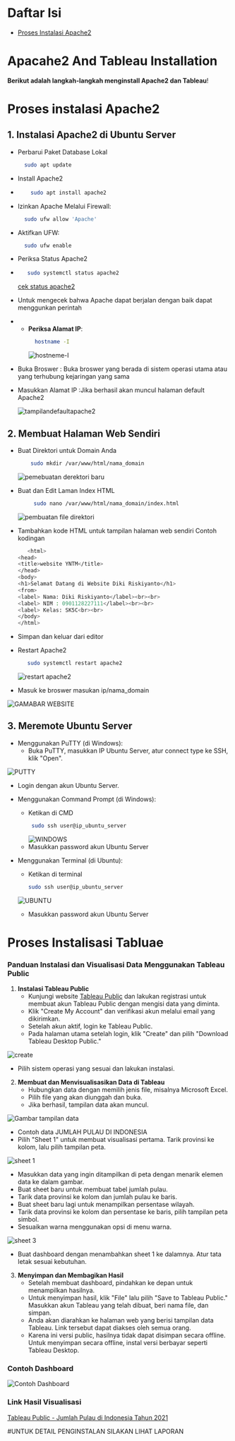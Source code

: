 # Daftar Isi
  - [Proses Instalasi Apache2](#Proses-instalasi-Apache2)
# Apacahe2 And Tableau Installation
**Berikut adalah langkah-langkah menginstall Apache2 dan Tableau**!
# Proses instalasi Apache2
## 1. Instalasi Apache2 di Ubuntu Server
- Perbarui Paket Database Lokal
    ```bash
      sudo apt update
    ```

- Install Apache2
-  ```bash
       sudo apt install apache2
    ```
- Izinkan Apache Melalui Firewall:
    ```bash
      sudo ufw allow 'Apache'
    ```
- Aktifkan UFW:
    ```bash
      sudo ufw enable
    ```
- Periksa Status Apache2
-  ```bash
      sudo systemctl status apache2
    ```
      [cek status apache2](https://user-images.githubusercontent.com/150429308/282998909-8f1f021b-d09a-4ef8-9c8b-660908c43e92.png)

- Untuk mengecek bahwa Apache dapat berjalan dengan baik dapat menggunkan perintah
- - **Periksa Alamat IP**:
    ```bash
      hostname -I
    ```
    ![hostneme-I](https://user-images.githubusercontent.com/150429308/282998908-9947be4d-648f-4a07-9452-f62d03178295.png)

- Buka Broswer : Buka broswer yang berada di sistem operasi utama atau yang terhubung kejaringan yang sama 
-  Masukkan Alamat IP :Jika berhasil akan muncul halaman default Apache2

      ![tampilandefaultapache2](https://user-images.githubusercontent.com/150429308/282998906-39fcb4cc-fe1f-493a-9f7c-7ad2e0b762f8.png)

## 2. Membuat Halaman Web Sendiri

- Buat Direktori untuk Domain Anda
   ```bash
       sudo mkdir /var/www/html/nama_domain
    ```

  ![pemebuatan derektori baru](https://user-images.githubusercontent.com/150429308/282998903-12b66258-2eb1-4221-9236-e51d2a88c0e6.png)

- Buat dan Edit Laman Index HTML
   ```bash
        sudo nano /var/www/html/nama_domain/index.html
    ```
   ![pembuatan file direktori](https://user-images.githubusercontent.com/150429308/282998901-5732a827-57ba-48ce-8028-cd331f8e542a.png)

- Tambahkan kode HTML untuk tampilan halaman web sendiri
  Contoh kodingan
    ```bash
       <html>
    <head>
    <title>website YNTM</title>
    </head>
    <body>
    <h1>Selamat Datang di Website Diki Riskiyanto</h1>
    <from>
    <label> Nama: Diki Riskiyanto</label><br><br>
    <label> NIM : 0901128227111</label><br><br>
    <label> Kelas: SK5C<br><br>
    </body>
    </html>
    ```
- Simpan dan keluar dari editor

- Restart Apache2
   ```bash
      sudo systemctl restart apache2
    ```
   ![restart apache2](https://user-images.githubusercontent.com/150429308/282998898-743ee45b-ff89-4aa9-a5c5-2a32ba775e66.png)
- Masuk ke broswer masukan ip/nama_domain
  
![GAMABAR WEBSITE](https://user-images.githubusercontent.com/150429308/282998895-23f83576-e28e-4073-bffe-b1c1d7d62d4e.png)

## 3. Meremote Ubuntu Server

- Menggunakan PuTTY (di Windows):
  - Buka PuTTY, masukkan IP Ubuntu Server, atur connect type ke SSH, klik "Open".
    
![PUTTY](https://user-images.githubusercontent.com/150429308/282998894-c3559f54-6fa2-4e48-9f22-1fa7a97d3931.png)
  - Login dengan akun Ubuntu Server.

- Menggunakan Command Prompt (di Windows):
  - Ketikan di CMD
     ```bash
      sudo ssh user@ip_ubuntu_server
    ```
      ![WINDOWS](https://user-images.githubusercontent.com/150429308/282998892-e510e4a4-e9a9-41eb-89bb-c7732b801005.png)
  - Masukkan password akun Ubuntu Server

- Menggunakan Terminal (di Ubuntu):
  - Ketikan di terminal
      ```bash
      sudo ssh user@ip_ubuntu_server
    ```
  ![UBUNTU](https://user-images.githubusercontent.com/150429308/282998886-9135373c-31bc-4561-b1da-464291055c00.png)
  - Masukkan password akun Ubuntu Server
# Proses Instalisasi Tabluae
### Panduan Instalasi dan Visualisasi Data Menggunakan Tableau Public

1. **Instalasi Tableau Public**
   - Kunjungi website [Tableau Public](https://public.tableau.com/en-us/s/gallery) dan lakukan registrasi untuk membuat akun Tableau Public dengan mengisi data yang diminta.
   - Klik "Create My Account" dan verifikasi akun melalui email yang dikirimkan.
   - Setelah akun aktif, login ke Tableau Public.
   - Pada halaman utama setelah login, klik "Create" dan pilih "Download Tableau Desktop Public."
     
![create](https://github.com/dikiriskiyanto/Apacahe2-And-Tableau-Installation/assets/150429308/d172a283-c063-4314-8cde-5fe613c9c730)

   - Pilih sistem operasi yang sesuai dan lakukan instalasi.

2. **Membuat dan Menvisualisasikan Data di Tableau**
   - Hubungkan data dengan memilih jenis file, misalnya Microsoft Excel.
   - Pilih file yang akan diunggah dan buka.
   - Jika berhasil, tampilan data akan muncul.
   
![Gambar tampilan data](https://github.com/dikiriskiyanto/Apacahe2-And-Tableau-Installation/assets/150429308/3b89c4b4-191b-4471-8e11-960f6ea67d80)

   - Contoh data JUMLAH PULAU DI INDONESIA
   - Pilih "Sheet 1" untuk membuat visualisasi pertama. Tarik provinsi ke kolom, lalu pilih tampilan peta.
     
![sheet 1](https://github.com/dikiriskiyanto/Apacahe2-And-Tableau-Installation/assets/150429308/954b2b02-9f82-40e6-9de4-54d6da071919)

   - Masukkan data yang ingin ditampilkan di peta dengan menarik elemen data ke dalam gambar.
   - Buat sheet baru untuk membuat tabel jumlah pulau.
   - Tarik data provinsi ke kolom dan jumlah pulau ke baris.
   - Buat sheet baru lagi untuk menampilkan persentase wilayah.
   - Tarik data provinsi ke kolom dan persentase ke baris, pilih tampilan peta simbol.
   - Sesuaikan warna menggunakan opsi di menu warna.
     
![sheet 3](https://github.com/dikiriskiyanto/Apacahe2-And-Tableau-Installation/assets/150429308/cda5f4d5-e5de-4143-99d4-37bc7a511b74)

   - Buat dashboard dengan menambahkan sheet 1 ke dalamnya. Atur tata letak sesuai kebutuhan.

3. **Menyimpan dan Membagikan Hasil**
   - Setelah membuat dashboard, pindahkan ke depan untuk menampilkan hasilnya.
   - Untuk menyimpan hasil, klik "File" lalu pilih "Save to Tableau Public." Masukkan akun Tableau yang telah dibuat, beri nama file, dan simpan.
   - Anda akan diarahkan ke halaman web yang berisi tampilan data Tableau. Link tersebut dapat diakses oleh semua orang.
   - Karena ini versi public, hasilnya tidak dapat disimpan secara offline. Untuk menyimpan secara offline, instal versi berbayar seperti Tableau Desktop.

### Contoh Dashboard
![Contoh Dashboard](https://github.com/dikiriskiyanto/Install/blob/main/JUMLAH%20PULAU%20DI%20INDONESIA.png)

### Link Hasil Visualisasi
[Tableau Public - Jumlah Pulau di Indonesia Tahun 2021](https://public.tableau.com/app/profile/diki.riskiyanto/viz/JUMLAHPULAUDIINDONESIATAHUN2021/JUMLAHPULAUDIINDONESIA?publish=yes)

#UNTUK DETAIL PENGINSTALAN SILAKAN LIHAT LAPORAN 
